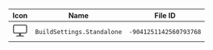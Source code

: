 | Icon | Name | File ID |
| ---  | ---  | ---     |
| ![](BuildSettings.Standalone.png) | `BuildSettings.Standalone` | `-9041251142560793768` |
